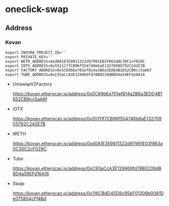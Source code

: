 oneclick-swap
=============

## Address

### Kovan

```
export INFURA_PROJECT_ID=''
export PRIVATE_KEY=''
export WETH_ADDRESS=0xd0A1E359811322d97991E03f863a0C30C2cF029C
export IOTX_ADDRESS=0x55111f7CB96f554746b6aE13270905792C242E7B
export FACTORY_ADDRESS=0x5C69bEe701ef814a2B6a3EDD4B1652CB9cc5aA6f
export TUBE_ADDRESS=0xC93aCcA3E129969fd78B0239dB8D4a59EFd16A16
```

- UniswapV2Factory

  https://kovan.etherscan.io/address/0x5C69bEe701ef814a2B6a3EDD4B1652CB9cc5aA6f

- IOTX

  https://kovan.etherscan.io/address/0x55111f7CB96f554746b6aE13270905792C242E7B

- WETH

  https://kovan.etherscan.io/address/0xd0A1E359811322d97991E03f863a0C30C2cF029C

- Tube

  https://kovan.etherscan.io/address/0xC93aCcA3E129969fd78B0239dB8D4a59EFd16A16

- Swap

  https://kovan.etherscan.io/address/0x116CBdD45D8c95bF01309b0091De075804cFf4Bd
